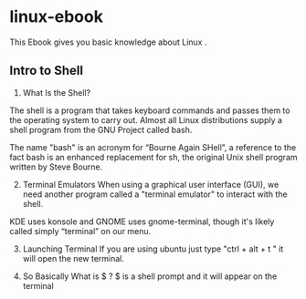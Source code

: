 # linux-ebook
This Ebook gives you basic knowledge about Linux . 

<h2> Intro to Shell </h2>

1. What Is the Shell?

The shell is a program that takes keyboard commands and passes them to the operating system to carry
out. Almost all Linux distributions supply a shell program from the GNU Project called
bash.

The name "bash" is an acronym for “Bourne Again SHell”, a reference to the fact
bash is an enhanced replacement for sh, the original Unix shell program written by
Steve Bourne.

2. Terminal Emulators
When using a graphical user interface (GUI), we need another program called a "terminal
emulator" to interact with the shell.

KDE uses konsole and GNOME uses gnome-terminal, though it's
likely called simply “terminal” on our menu.

3. Launching Terminal
If you are using ubuntu just type "ctrl + alt + t " it will open the new terminal.

4. So Basically What is $ ?
$ is a shell prompt and it will appear on the terminal

